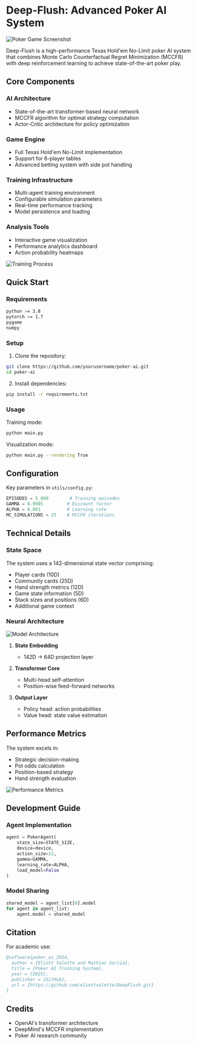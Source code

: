 # Deep-Flush: Advanced Poker AI System
![Poker Game Screenshot](images/GameRendered.png)

Deep-Flush is a high-performance Texas Hold'em No-Limit poker AI system that combines Monte Carlo Counterfactual Regret Minimization (MCCFR) with deep reinforcement learning to achieve state-of-the-art poker play.

## Core Components

### AI Architecture
- State-of-the-art transformer-based neural network
- MCCFR algorithm for optimal strategy computation
- Actor-Critic architecture for policy optimization

### Game Engine
- Full Texas Hold'em No-Limit implementation
- Support for 6-player tables
- Advanced betting system with side pot handling

### Training Infrastructure
- Multi-agent training environment
- Configurable simulation parameters
- Real-time performance tracking
- Model persistence and loading

### Analysis Tools
- Interactive game visualization
- Performance analytics dashboard
- Action probability heatmaps

![Training Process](images/training_process.png)

## Quick Start

### Requirements
```bash
python >= 3.8
pytorch >= 1.7
pygame
numpy
```

### Setup
1. Clone the repository:
```bash
git clone https://github.com/yourusername/poker-ai.git
cd poker-ai
```

2. Install dependencies:
```bash
pip install -r requirements.txt
```

### Usage
Training mode:
```bash
python main.py
```

Visualization mode:
```bash
python main.py --rendering True
```

## Configuration

Key parameters in `utils/config.py`:
```python
EPISODES = 5_000        # Training episodes
GAMMA = 0.9985         # Discount factor
ALPHA = 0.001          # Learning rate
MC_SIMULATIONS = 25    # MCCFR iterations
```

## Technical Details

### State Space
The system uses a 142-dimensional state vector comprising:
- Player cards (10D)
- Community cards (25D)
- Hand strength metrics (12D)
- Game state information (5D)
- Stack sizes and positions (6D)
- Additional game context

### Neural Architecture
![Model Architecture](images/ModelOrganigram.png)

1. **State Embedding**
   - 142D → 64D projection layer

2. **Transformer Core**
   - Multi-head self-attention
   - Position-wise feed-forward networks

3. **Output Layer**
   - Policy head: action probabilities
   - Value head: state value estimation

## Performance Metrics

The system excels in:
- Strategic decision-making
- Pot odds calculation
- Position-based strategy
- Hand strength evaluation

![Performance Metrics](images/Poker_metrics.jpg)

## Development Guide

### Agent Implementation
```python
agent = PokerAgent(
    state_size=STATE_SIZE,
    device=device,
    action_size=12,
    gamma=GAMMA,
    learning_rate=ALPHA,
    load_model=False
)
```

### Model Sharing
```python
shared_model = agent_list[0].model
for agent in agent_list:
    agent.model = shared_model
```

## Citation

For academic use:
```bibtex
@software{poker_ai_2024,
  author = {Eliott Valette and Mathias Garcia},
  title = {Poker AI Training System},
  year = {2025},
  publisher = {GitHub},
  url = {https://github.com/eliottvalette/DeepFlush.git}
}
```

## Credits

- OpenAI's transformer architecture
- DeepMind's MCCFR implementation
- Poker AI research community